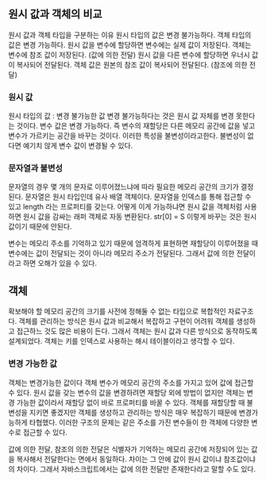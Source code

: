 ## 원시 값과 객체의 비교
원시 값과 객체 타입을 구분하는 이유
원시 타입의 값은 변경 불가능하다. 객체 타입의 값은 변경 가능하다.
원시 값을 변수에 할당하면 변수에는 실제 값이 저장된다. 객체는 변수에 참조 값이 저장된다. (값에 의한 전달)
원시 값을 다른 변수에 할당하면 우너시 값이 복사되어 전달된다. 객체 값은 원본의 참조 값이 복사되어 전달된다. (참조에 의한 전달)
### 원시 값
원시 타입의 값 : 변경 불가능한 값
변경 불가능하다는 것은 원시 값 자체를 변경 못한다는 것이다. 변수 값은 변경 가능하다. 
즉 변수의 재할당은 다른 메모리 공간에 값을 넣고 변수가 가르키는 공간을 바꾸는 것이다. 이러한 특성을 불변성이라고한다.
불변성이 없다면 예기치 않게 변수 값이 변경될 수 있다. 
### 문자열과 불변성
문자열의 경우 몇 개의 문자로 이루어졌느냐에 따라 필요한 메모리 공간의 크기가 결정된다.
문자열은 원시 타입인데 유사 배열 객체이다. 문자열을 인덱스를 통해 접근할 수 있고 length 라는 프로퍼티를 갖는다.
어떻게 이게 가능하냐면 원시 값을 객체처럼 사용하면 원시 값을 감싸는 래퍼 객체로 자동 변환된다.
str[0] = S 이렇게 바꾸는 것은 원시 값이기 때문에 안된다.

변수는 메모리 주소를 기억하고 있기 때문에 엄격하게 표현하면 재할당이 이루어졌을 때 변수에는 값이 전달되는 것이 아니라 메모리 주소가 전달된다. 
그래서 값에 의한 전달이라고 하면 오해가 있을 수 있다.

## 객체
확보해야 할 메모리 공간의 크기를 사전에 정해둘 수 없는 타입으로 복합적인 자료구조다.
객체를 관리하는 방식은 원시 값과 비교해서 복잡하고 구현이 어려워 객체를 생성하고 접근하느 것도 많은 비용이 든다.
그래서 객체는 원시 값과 다른 방식으로 동작하도록 설계되었다.
객체는 키를 인덱스로 사용하는 해시 테이블이라고 생각할 수 있다.

### 변경 가능한 값
객체는 변경가능한 값이다
객체 변수가 메모리 공간의 주소를 가지고 있어 값에 접근할 수 있다.
원시 값을 갖는 변수의 값을 변경하려면 재할당 외에 방법이 없지만 객체는 변경 가능한 값이라서 재할당 없이 바로 프로퍼티를 바꿀 수 있다.
객체를 재할당할 때 불변성을 지키면 좋겠지만 객체를 생성하고 관리하는 방식은 매우 복잡하기 때문에 변경가능하게 타협했다.
이러한 구조의 문제는 같은 주소를 가진 변수들이 한 객체에 다양한 변수로 접근할 수 있다.

값에 의한 전달, 참조의 의한 전달은 식별자가 기억하는 메모리 공간에 저장되어 있는 값을 복사해서 전달한다는 면에서 동일하다. 
차이는 그 안에 값이 원시 값이냐 참조값이냐의 차이다.
그래서 자바스크립트에서는 값에 의한 전달만 존재한다라고 말할 수도 있다.
